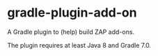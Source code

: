 # gradle-plugin-add-on

A Gradle plugin to (help) build ZAP add-ons.

The plugin requires at least Java 8 and Gradle 7.0.
